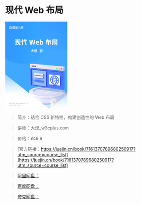 # 现代 Web 布局

![img](../../assets/29d4c1babec542ae8b14b4711946b5ac~tplv-k3u1fbpfcp-no-mark_280_280_200_280.png)

> 简介：结合 CSS 新特性，构建创造性的 Web 布局

> 讲师：大漠_w3cplus.com

> 价格：¥49.9

> [官方链接：https://juejin.cn/book/7161370789680250917?utm_source=course_list](https://juejin.cn/book/7161370789680250917?utm_source=course_list)

> [阿里网盘：]()

> [百度网盘：]()

> [夸克网盘：]()
